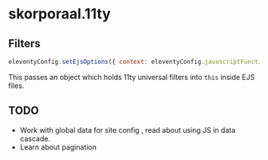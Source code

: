 # skorporaal.11ty

## Filters

```js
eleventyConfig.setEjsOptions({ context: eleventyConfig.javascriptFunctions });
```

This passes an object which holds 11ty universal filters into `this` inside EJS files.

## TODO

- Work with global data for site config , read about using JS in data cascade.
- Learn about pagination
